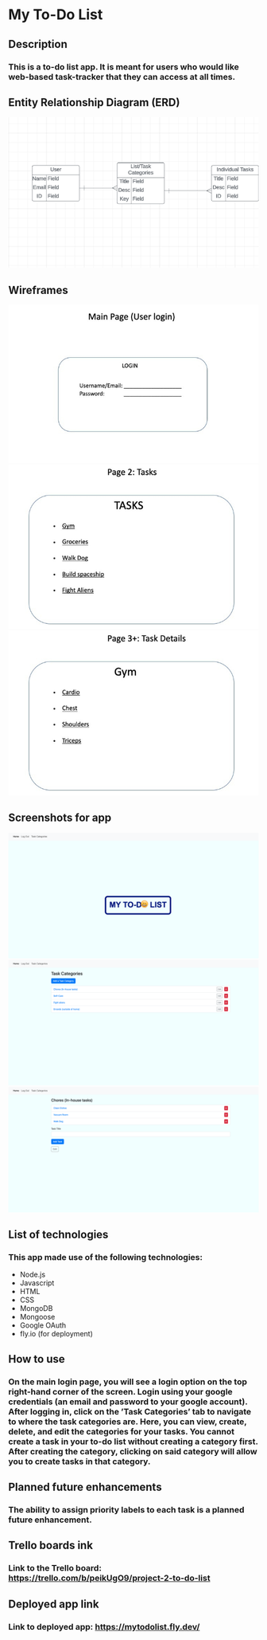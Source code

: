 # My To-Do List

## Description
### This is a to-do list app. It is meant for users who would like web-based task-tracker that they can access at all times.

## Entity Relationship Diagram (ERD)
![Alt Text](assets/ERD.png)

## Wireframes
![Alt Text](assets/SCREEN1_WF.jpeg)
![Alt Text](assets/Screen2_WF.jpg)
![Alt Text](assets/screen3_WF.jpg)

## Screenshots for app
![Alt Text](assets/MainPage_Screengrab.png)
![Alt Text](assets/Page2_Screengrab.png)
![Alt Text](assets/Page3_Screengrab.png)

## List of technologies
### This app made use of the following technologies: 
* Node.js 
* Javascript 
* HTML 
* CSS 
* MongoDB
* Mongoose 
* Google OAuth
* fly.io (for deployment)

## How to use
### On the main login page, you will see a login option on the top right-hand corner of the screen. Login using your google credentials (an email and password to your google account). After logging in, click on the ’Task Categories’ tab to navigate to where the task categories are. Here, you can view, create, delete, and edit the categories for your tasks. You cannot create a task in your to-do list without creating a category first. After creating the category, clicking on said category will allow you to create tasks in that category. 

## Planned future enhancements
### The ability to assign priority labels to each task is a planned future enhancement. 

## Trello boards ink
### Link to the Trello board: https://trello.com/b/peikUgO9/project-2-to-do-list

## Deployed app link
### Link to deployed app: https://mytodolist.fly.dev/
